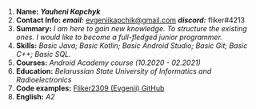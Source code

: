 1. **Name:**  ***Yauheni Kapchyk***
2. **Contact Info:**
***email:*** evgeniikapchik@gmail.com 
***discord:*** fliker#4213
3. **Summary:** 
*I am here to gain new knowledge. To structure the existing ones. I would like to become a full-fledged junior programmer.*
4. **Skills:**
*Basic Java; 
Basic Kotlin;
Basic Android Studio;
Basic Git; 
Basic C++;
Basic SQL.*
5. **Courses:** 
*Android Academy course (10.2020 - 02.2021)*
6. **Education:** *Belarussian State University of Informatics and Radioelectronics*
7. **Code examples:** [Fliker2309 (Evgenii) GitHub](http://github.com/fliker2309)
8. **English:** *A2*
